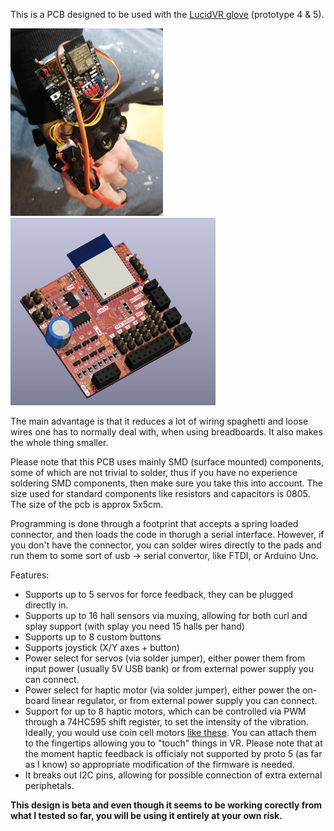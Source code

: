 This is a PCB designed to be used with the  [LucidVR glove](https://github.com/LucidVR/lucidgloves) (prototype 4 & 5).

<p float="left">
	<img src="images/1.jpg" style="height: 300px;">
	<img src="images/2.jpg" style="height: 300px;"><br>
</p>

The main advantage is that it reduces a lot of wiring spaghetti and loose wires one has to normally deal with, when using breadboards. It also makes the whole thing smaller. 

Please note that this PCB uses mainly SMD (surface mounted) components, some of which are not trivial to solder, thus if you have no experience soldering SMD components, then make sure you take this into account. The size used for standard components like resistors and capacitors is 0805. The size of the pcb is approx 5x5cm.

Programming is done through a footprint that accepts a spring loaded connector, and then loads the code in thorugh a serial interface. However, if you don't have the connector, you can solder wires directly to the pads and run them to some sort of usb -> serial convertor, like FTDI, or Arduino Uno. 

Features:
- Supports up to 5 servos for force feedback, they can be plugged directly in.
- Supports up to 16 hall sensors via muxing, allowing for both curl and splay support (with splay you need 15 halls per hand)
- Supports up to 8 custom buttons
- Supports joystick (X/Y axes + button)
- Power select for servos (via solder jumper), either power them from input power (usually 5V USB bank) or from external power supply you can connect.
- Power select for haptic motor  (via solder jumper), either power the on-board linear regulator, or from external power supply you can connect.
- Support for up to 8 haptic motors, which can be controlled via PWM through a 74HC595 shift register, to set the intensity of the vibration. Ideally, you would use coin cell motors [like these](https://www.aliexpress.com/item/1005003987941308.html). You can attach them to the fingertips allowing you to "touch" things in VR. Please note that at the moment haptic feedback is officialy not supported by proto 5 (as far as I know) so appropriate modification of the firmware is needed.
- It breaks out I2C pins, allowing for possible connection of extra external periphetals.

<b>This design is beta and even though it seems to be working corectly from what I tested so far, you will be using it entirely at your own risk.</b>


